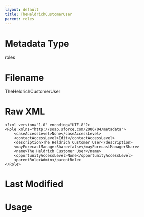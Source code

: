 ```yaml
---
layout: default
title: TheHeldrichCustomerUser
parent: roles
---
```

# Metadata Type
roles


# Filename 
TheHeldrichCustomerUser


# Raw XML
```
<?xml version="1.0" encoding="UTF-8"?>
<Role xmlns="http://soap.sforce.com/2006/04/metadata">
    <caseAccessLevel>None</caseAccessLevel>
    <contactAccessLevel>Edit</contactAccessLevel>
    <description>The Heldrich Customer User</description>
    <mayForecastManagerShare>false</mayForecastManagerShare>
    <name>The Heldrich Customer User</name>
    <opportunityAccessLevel>None</opportunityAccessLevel>
    <parentRole>Admin</parentRole>
</Role>
```


# Last Modified


# Usage
